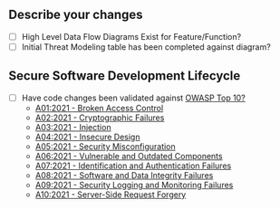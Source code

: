 ## Describe your changes
- [ ] High Level Data Flow Diagrams Exist for Feature/Function?
- [ ] Initial Threat Modeling table has been completed against diagram?
## Secure Software Development Lifecycle
- [ ] Have code changes been validated against [OWASP Top 10?](https://owasp.org/www-project-top-ten/)
   - [A01:2021 - Broken Access Control](https://owasp.org/Top10/A01_2021-Broken_Access_Control/)
   - [A02:2021 - Cryptographic Failures](https://owasp.org/Top10/A02_2021-Cryptographic_Failures/)
   - [A03:2021 - Injection](https://owasp.org/Top10/A03_2021-Injection/)
   - [A04:2021 - Insecure Design](https://owasp.org/Top10/A04_2021-Insecure_Design/)
   - [A05:2021 - Security Misconfiguration](https://owasp.org/Top10/A05_2021-Security_Misconfiguration/) 
   - [A06:2021 - Vulnerable and Outdated Components](https://owasp.org/Top10/A06_2021-Vulnerable_and_Outdated_Components/)
   - [A07:2021 - Identification and Authentication Failures](https://owasp.org/Top10/A07_2021-Identification_and_Authentication_Failures/)
   - [A08:2021 - Software and Data Integrity Failures](https://owasp.org/Top10/A08_2021-Software_and_Data_Integrity_Failures/)
   - [A09:2021 - Security Logging and Monitoring Failures](https://owasp.org/Top10/A09_2021-Security_Logging_and_Monitoring_Failures/)
   - [A10:2021 - Server-Side Request Forgery](https://owasp.org/Top10/A10_2021-Server-Side_Request_Forgery_%28SSRF%29/)